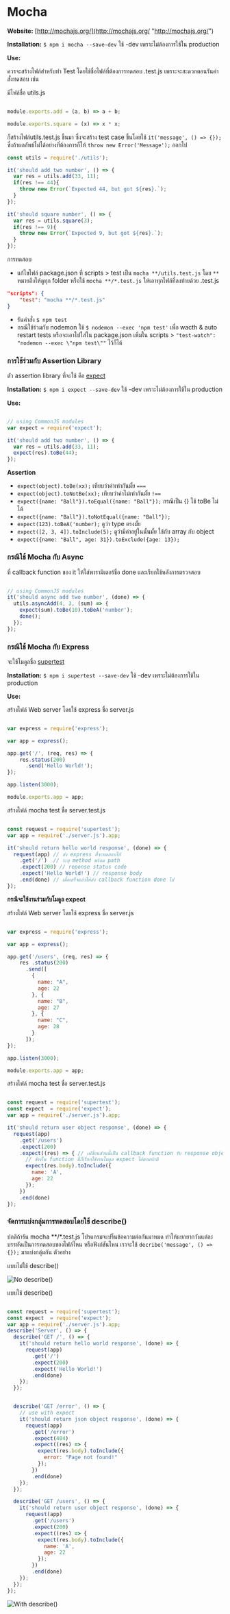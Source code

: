 # Mocha #

**Website:** [http://mochajs.org/](http://mochajs.org/ "http://mochajs.org/")

**Installation:** `$ npm i mocha --save-dev` ใช้ -dev เพราะไม่ต้องการใช้ใน production

**Use:**

ควรจะสร้างไฟล์สำหรับทำ Test โดยใช้ชื่อไฟล์ที่ต้องการทดสอบ .test.js เพราะจะสะดวกตอนรันคำสั่งทดสอบ เช่น 

มีไฟล์ชื่อ utils.js

```javascript

module.exports.add = (a, b) => a + b;

module.exports.square = (x) => x * x;
```

ก็สร้างไฟล์utils.test.js ขึ้นมา ซึ่งจะสร้าง test case ขึ้นโดยใช้ `it('message', () => {});` ซึ่งถ้าผลลัพธ์ไม่ได้อย่างที่ต้องการก็ให้ `throw new Error('Message');` ออกไป

```javascript
const utils = require('./utils');

it('should add two number', () => {
  var res = utils.add(33, 11);
  if(res !== 44){
    throw new Error(`Expected 44, but got ${res}.`);
  }
});

it('should square number', () => {
  var res = utils.square(3);
  if(res !== 9){
    throw new Error(`Expected 9, but got ${res}.`);
  }
});
```

การทดสอบ

- แก้ไขไฟล์ package.json ที่ scripts > test เป็น `mocha **/utils.test.js` โดย `**` หมายถึงให้ดูทุก folder หรือใช้ `mocha **/*.test.js` ให้เอาทุกไฟล์ที่ลงท้ายด้วย .test.js

```json
"scripts": {
	"test": "mocha **/*.test.js"
}
```

- รันคำสั่ง `$ npm test`
- กรณีใช้ร่วมกับ nodemon ใช้ `$ nodemon --exec 'npm test'` เพื่อ wacth & auto restart tests หรือจะเอาไปใส่ใน package.json เพิ่มใน scripts > `"test-watch": "nodemon --exec \"npm test\""` ไว้ก็ได้

### การใช้ร่วมกับ Assertion Library ###

ตัว assertion library ที่จะใช้ คือ [expect](expect "https://github.com/mjackson/expect")

**Installation:** `$ npm i expect --save-dev` ใช้ -dev เพราะไม่ต้องการใช้ใน production

**Use:**

```javascript

// using CommonJS modules
var expect = require('expect');

it('should add two number', () => {
  var res = utils.add(33, 11);
  expect(res).toBe(44);
});
```

**Assertion**

- `expect(object).toBe(xx);` เทียบว่าค่าเท่ากันมั้ย `===`
- `expect(object).toNotBe(xx);` เทียบว่าค่าไม่เท่ากันมั้ย `!==`
- `expect({name: "Ball"}).toEqual({name: "Ball"});` กรณีเป็น {} ใช้ toBe ไม่ได้
- `expect({name: "Ball"}).toNotEqual({name: "Ball"});`
- `expect(123).toBeA('number);` ดูว่า type ตรงมั้ย
- `expect([2, 3, 4]).toInclude(5);` ดูว่ามีค่าอยู่ในนั้นมั้ย ใช้กับ array กับ object
- `expect({name: "Ball", age: 31}).toExclude({age: 13});`

### กรณีใช้ Mocha กับ Async ###

ที่ callback function ของ it ให้ใส่พารามิเตอร์ชื่อ done และเรียกใช้หลังการตรวจสอบ

```javascript

// using CommonJS modules
it('should async add two number', (done) => {
  utils.asyncAdd(4, 3, (sum) => {
    expect(sum).toBe(10).toBeA('number');
    done();
  });
});
```

### กรณีใช้ Mocha กับ Express ###

จะใช้โมดูลชื่อ [supertest](supertest "https://github.com/visionmedia/supertest")

**Installation:** `$ npm i supertest --save-dev` ใช้ -dev เพราะไม่ต้องการใช้ใน production

**Use:**

สร้างไฟล์ Web server โดยใช้ express ชื่อ server.js

```javascript

var express = require('express');

var app = express();

app.get('/', (req, res) => {
    res.status(200)
      .send('Hello World!');
});

app.listen(3000);

module.exports.app = app;
```

สร้างไฟล์ mocha test ชื่อ server.test.js

```javascript

const request = require('supertest');
var app = require('./server.js').app;

it('should return hello world response', (done) => {
  request(app) // ส่ง express ที่จะทดสอบไป
    .get('/')  // ระบุ method พร้อม path
    .expect(200) // reponse status code
    .expect('Hello World!') // response body
    .end(done) // เมื่อเสร็จแล้วให้ส่ง callback function done ไป
});
```

**กรณีจะใช้งานร่วมกับโมดูล expect**

สร้างไฟล์ Web server โดยใช้ express ชื่อ server.js

```javascript

var express = require('express');

var app = express();

app.get('/users', (req, res) => {
    res .status(200)
      .send([
        {
          name: "A",
          age: 22
        }, {
          name: "B",
          age: 27
        }, {
          name: "C",
          age: 28
        }
      ]);
});

app.listen(3000);

module.exports.app = app;
```

สร้างไฟล์ mocha test ชื่อ server.test.js

```javascript

const request = require('supertest');
const expect  = require('expect');
var app = require('./server.js').app;

it('should return user object response', (done) => {
  request(app)
    .get('/users')
    .expect(200)
    .expect((res) => { // เปลี่ยนส่วนนี้เป็น callback function รับ response object มา
      // ข้างใน function นี้ก็เรียกใช้งานโมดูล expect ได้ตามปกติ
      expect(res.body).toInclude({
        name: 'A',
        age: 22
      });
    })
    .end(done)
});
```

### จัดการแบ่งกลุ่มการทดสอบโดยใช้ describe() ###

ปกติถ้ารัน mocha **/*.test.js โปรแกรมจะปริ้นข้อความต่อกันมาหมด ทำให้แยกยากวันแต่ละบรรทัดเป็นการทดสอบของไฟล์ไหน หรือฟังก์ชันไหน เราจะใช้ `decribe('message', () => {});` มาแบ่งกลุ่มกัน ตัวอย่าง

แบบไม่ใช้ describe()

![No describe()](https://github.com/somprasongd/mymemo/blob/master/Node.js/Mocha/resources/images/no_describe.PNG)

แบบใช้ describe()

```javascript

const request = require('supertest');
const expect  = require('expect');
var app = require('./server.js').app;
describe('Server', () => {
  describe('GET /', () => {
    it('should return hello world response', (done) => {
      request(app)
        .get('/')
        .expect(200)
        .expect('Hello World!')
        .end(done)
    });
  });


  describe('GET /error', () => {
    // use with expect
    it('should return json object response', (done) => {
      request(app)
        .get('/error')
        .expect(404)
        .expect((res) => {
          expect(res.body).toInclude({
            error: "Page not found!"
          });
        })
        .end(done)
    });
  });

  describe('GET /users', () => {
    it('should return user object response', (done) => {
      request(app)
        .get('/users')
        .expect(200)
        .expect((res) => {
          expect(res.body).toInclude({
            name: 'A',
            age: 22
          });
        })
        .end(done)
    });
  });
});
```

![With describe()](https://github.com/somprasongd/mymemo/blob/master/Node.js/Mocha/resources/images/with_describe.PNG)
